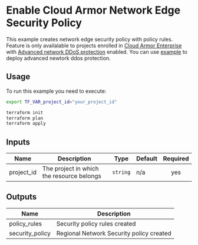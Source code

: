 # Enable Cloud Armor Network Edge Security Policy

This example creates network edge security policy with policy rules. Feature is only availalable to projects enrolled in [Cloud Armor Enterprise](https://cloud.google.com/armor/docs/armor-enterprise-overview) with [Advanced network DDoS protection](https://cloud.google.com/armor/docs/advanced-network-ddos#activate-advanced-ddos-protection) enabled. You can use [example](../advanced-network-ddos-protection/) to deploy advanced newtork ddos protection.

## Usage

To run this example you need to execute:

```bash
export TF_VAR_project_id="your_project_id"
```

```bash
terraform init
terraform plan
terraform apply
```

<!-- BEGINNING OF PRE-COMMIT-TERRAFORM DOCS HOOK -->
## Inputs

| Name | Description | Type | Default | Required |
|------|-------------|------|---------|:--------:|
| project\_id | The project in which the resource belongs | `string` | n/a | yes |

## Outputs

| Name | Description |
|------|-------------|
| policy\_rules | Security policy rules created |
| security\_policy | Regional Network Security policy created |

<!-- END OF PRE-COMMIT-TERRAFORM DOCS HOOK -->

